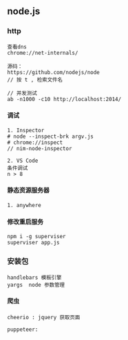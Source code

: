 ## node.js


### http
```
查看dns
chrome://net-internals/

源码：
https://github.com/nodejs/node
// 按 t , 检索文件名

// 并发测试
ab -n1000 -c10 http://localhost:2014/

```

#### 调试
```
1. Inspector
# node --inspect-brk argv.js
# chrome://inspect
// nim-node-inspector

2. VS Code
条件调试
n > 8

```

#### 静态资源服务器
```
1. anywhere
```

#### 修改重启服务
```
npm i -g superviser 
superviser app.js

```

### 安装包
```
handlebars 模板引擎
yargs  node 参数管理
```

#### 爬虫
```
cheerio : jquery 获取页面

puppeteer:






```